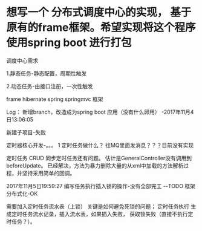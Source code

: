 # 想写一个 分布式调度中心的实现， 基于 原有的frame框架。希望实现将这个程序使用spring boot 进行打包



调度中心需求

1.静态任务-静态配置，周期性触发

2.动态任务-由接口注册，一次性触发

frame hibernate spring springmvc 框架

Log：
新增branch，改造成为spring boot 应用（没有什么卵用）
-2017年11月4日13:06:05


新建子项目-失败



定时器核心开发-。。。
1 定时任务做什么？
往MQ里面发消息？？？目前没有实现

定时任务 CRUD 同步定时任务还有问题。 估计是GeneralController没有调用到 beforeUpdate。
已经解决，方法为暴力删除大量的从xml中加载的方法解析过程，并坚持采用简单的回调。


2017年11月5日19:59:27
编写任务执行插入锁的操作-没有全部完工
--TODO 
框架分布式化-OK

需要加入定时任务流水表（上锁）
关键是如何避免死锁的问题；
定时任务执行
生成定时任务流水记录，插入流水表，如果插入失败，
获取锁失败（直接不执行定时任务？）。





